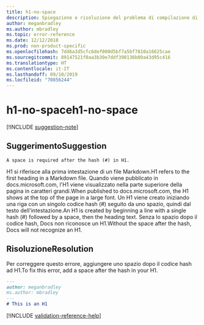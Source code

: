 ```yaml
---
title: h1-no-space
description: Spiegazione e risoluzione del problema di compilazione di Docs h1-no-space.
author: meganbradley
ms.author: mbradley
ms.topic: error-reference
ms.date: 12/12/2018
ms.prod: non-product-specific
ms.openlocfilehash: 7dd6a3d5cfc6def000d5bf7a5bf7810a16625cae
ms.sourcegitcommit: 89147521f0aa3b39e7ddf390136b09a43d95c416
ms.translationtype: HT
ms.contentlocale: it-IT
ms.lasthandoff: 09/10/2019
ms.locfileid: "70856244"
---
```

# <a name="h1-no-space"></a><span data-ttu-id="140e3-103">h1-no-space</span><span class="sxs-lookup"><span data-stu-id="140e3-103">h1-no-space</span></span>

[!INCLUDE [suggestion-note](includes/suggestion-note.md)]

## <a name="suggestion"></a><span data-ttu-id="140e3-104">Suggerimento</span><span class="sxs-lookup"><span data-stu-id="140e3-104">Suggestion</span></span>

`A space is required after the hash (#) in H1.`

<span data-ttu-id="140e3-105">H1 si riferisce alla prima intestazione di un file Markdown.</span><span class="sxs-lookup"><span data-stu-id="140e3-105">H1 refers to the first heading in a Markdown file.</span></span> <span data-ttu-id="140e3-106">Quando viene pubblicato in docs.microsoft.com, l'H1 viene visualizzato nella parte superiore della pagina in caratteri grandi.</span><span class="sxs-lookup"><span data-stu-id="140e3-106">When published to docs.microsoft.com, the H1 shows at the top of the page in a large font.</span></span> <span data-ttu-id="140e3-107">Un H1 viene creato iniziando una riga con un singolo codice hash (#) seguito da uno spazio, quindi dal testo dell'intestazione.</span><span class="sxs-lookup"><span data-stu-id="140e3-107">An H1 is created by beginning a line with a single hash (#) followed by a space, then the heading text.</span></span> <span data-ttu-id="140e3-108">Senza lo spazio dopo il codice hash, Docs non riconosce un H1.</span><span class="sxs-lookup"><span data-stu-id="140e3-108">Without the space after the hash, Docs will not recognize an H1.</span></span>

## <a name="resolution"></a><span data-ttu-id="140e3-109">Risoluzione</span><span class="sxs-lookup"><span data-stu-id="140e3-109">Resolution</span></span>

<span data-ttu-id="140e3-110">Per correggere questo errore, aggiungere uno spazio dopo il codice hash ad H1.</span><span class="sxs-lookup"><span data-stu-id="140e3-110">To fix this error, add a space after the hash in your H1.</span></span>

```markdown
---
author: meganbradley
ms.author: mbradley
---
# This is an H1
```

<!--make sure to add this file to your includes folder and verify the path-->
[!INCLUDE [validation-reference-help](includes/validation-reference-help.md)]
